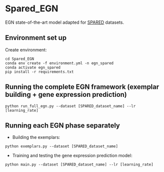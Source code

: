 # Spared_EGN
EGN state-of-the-art model adapted for [SPARED](https://arxiv.org/abs/2407.13027#) datasets.

## Environment set up
Create environment:
```
cd Spared_EGN
conda env create -f environment.yml -n egn_spared
conda activate egn_spared
pip install -r requirements.txt
```

## Running the complete EGN framework (exemplar building + gene expression prediction)
```
python run_full_egn.py --dataset [SPARED_dataset_name] --lr [learning_rate]
```

## Running each EGN phase separately
* Building the exemplars:
```
python exemplars.py --dataset [SPARED_dataset_name]
```
* Training and testing the gene expression prediction model:
```
python main.py --dataset [SPARED_dataset_name] --lr [learning_rate]
```
